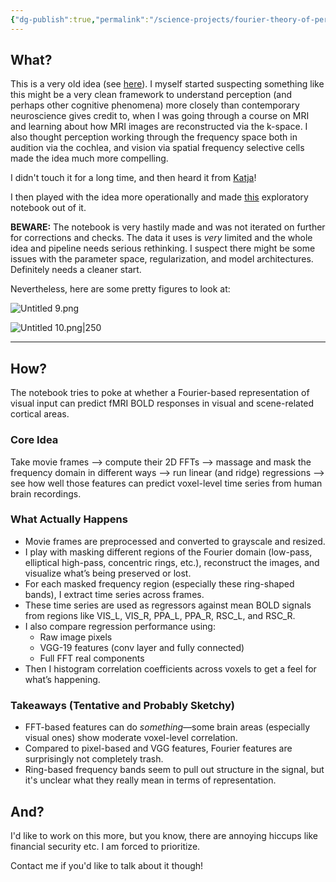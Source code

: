 ```yaml
---
{"dg-publish":true,"permalink":"/science-projects/fourier-theory-of-perception/"}
---
```



## What?
This is a very old idea (see [here](https://pubmed.ncbi.nlm.nih.gov/11430239/)). I myself started suspecting something like this might be a very clean framework to understand perception (and perhaps other cognitive phenomena) more closely than contemporary neuroscience gives credit to, when I was going through a course on MRI and learning about how MRI images are reconstructed via the k-space. I also thought perception working through the frequency space both in audition via the cochlea, and vision via spatial frequency selective cells made the idea much more compelling.

I didn't touch it for a long time, and then heard it from [Katja](https://seelikat.github.io/)!

I then played with the idea more operationally and made [this](https://colab.research.google.com/drive/1WkukBkBrAt8xgoCK2eSwvA-KtOtfIrKl?usp=sharing) exploratory notebook out of it.

**BEWARE:** The notebook is very hastily made and was not iterated on further for corrections and checks. The data it uses is *very* limited and the whole idea and pipeline needs serious rethinking. I suspect there might be some issues with the parameter space, regularization, and model architectures. Definitely needs a cleaner start. 

Nevertheless, here are some pretty figures to look at:


![Untitled 9.png](/img/user/Untitled%209.png)

![Untitled 10.png|250](/img/user/Untitled%2010.png)

---


## How?

The notebook tries to poke at whether a Fourier-based representation of visual input can predict fMRI BOLD responses in visual and scene-related cortical areas.
### Core Idea

Take movie frames --> compute their 2D FFTs --> massage and mask the frequency domain in different ways --> run linear (and ridge) regressions --> see how well those features can predict voxel-level time series from human brain recordings.

### What Actually Happens

- Movie frames are preprocessed and converted to grayscale and resized.
- I play with masking different regions of the Fourier domain (low-pass, elliptical high-pass, concentric rings, etc.), reconstruct the images, and visualize what’s being preserved or lost.
- For each masked frequency region (especially these ring-shaped bands), I extract time series across frames.
- These time series are used as regressors against mean BOLD signals from regions like VIS_L, VIS_R, PPA_L, PPA_R, RSC_L, and RSC_R.
- I also compare regression performance using:
    - Raw image pixels
    - VGG-19 features (conv layer and fully connected)
    - Full FFT real components
- Then I histogram correlation coefficients across voxels to get a feel for what’s happening.

### Takeaways (Tentative and Probably Sketchy)

- FFT-based features can do _something_—some brain areas (especially visual ones) show moderate voxel-level correlation.
- Compared to pixel-based and VGG features, Fourier features are surprisingly not completely trash.
- Ring-based frequency bands seem to pull out structure in the signal, but it's unclear what they really mean in terms of representation.

## And?

I'd like to work on this more, but you know, there are annoying hiccups like financial security etc. I am forced to prioritize.

Contact me if you'd like to talk about it though!

